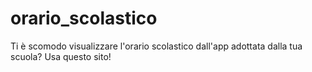 # orario_scolastico
Ti  è scomodo visualizzare l'orario scolastico dall'app adottata dalla tua scuola? Usa questo sito!
